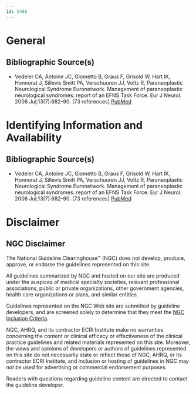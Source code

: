 ```yaml
---
id: 5486
---
```


# General

## Bibliographic Source(s)

- Vedeler CA, Antoine JC, Giometto B, Graus F, Grisold W, Hart IK, Honnorat J, Sillevis Smitt PA, Verschuuren JJ, Voltz R, Paraneoplastic Neurological Syndrome Euronetwork. Management of paraneoplastic neurological syndromes: report of an EFNS Task Force. Eur J Neurol. 2006 Jul;13(7):682-90. [73 references] [ PubMed ](http://www.ncbi.nlm.nih.gov/entrez/query.fcgi?cmd=Retrieve&db=pubmed&dopt=Abstract&list_uids=16834698)

# Identifying Information and Availability

## Bibliographic Source(s)

- Vedeler CA, Antoine JC, Giometto B, Graus F, Grisold W, Hart IK, Honnorat J, Sillevis Smitt PA, Verschuuren JJ, Voltz R, Paraneoplastic Neurological Syndrome Euronetwork. Management of paraneoplastic neurological syndromes: report of an EFNS Task Force. Eur J Neurol. 2006 Jul;13(7):682-90. [73 references] [ PubMed ](http://www.ncbi.nlm.nih.gov/entrez/query.fcgi?cmd=Retrieve&db=pubmed&dopt=Abstract&list_uids=16834698)

# Disclaimer

## NGC Disclaimer

The National Guideline Clearinghouse™ (NGC) does not develop, produce, approve, or endorse the guidelines represented on this site.

All guidelines summarized by NGC and hosted on our site are produced under the auspices of medical specialty societies, relevant professional associations, public or private organizations, other government agencies, health care organizations or plans, and similar entities.

Guidelines represented on the NGC Web site are submitted by guideline developers, and are screened solely to determine that they meet the [NGC Inclusion Criteria](/help-and-about/summaries/inclusion-criteria).

NGC, AHRQ, and its contractor ECRI Institute make no warranties concerning the content or clinical efficacy or effectiveness of the clinical practice guidelines and related materials represented on this site. Moreover, the views and opinions of developers or authors of guidelines represented on this site do not necessarily state or reflect those of NGC, AHRQ, or its contractor ECRI Institute, and inclusion or hosting of guidelines in NGC may not be used for advertising or commercial endorsement purposes.

Readers with questions regarding guideline content are directed to contact the guideline developer.

